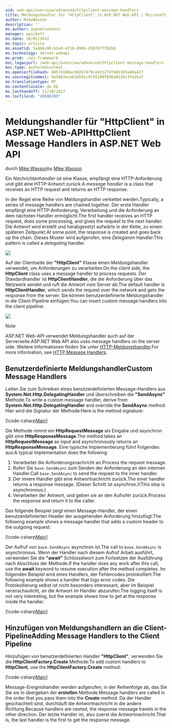 ```yaml
---
uid: web-api/overview/advanced/httpclient-message-handlers
title: Meldungshandler für "HttpClient" in ASP.NET Web-API | Microsoft Docs
author: MikeWasson
description: ''
ms.author: aspnetcontent
manager: wpickett
ms.date: 10/01/2012
ms.topic: article
ms.assetid: 5a4b6c80-b2e9-4710-8969-d5076f7f82b8
ms.technology: dotnet-webapi
ms.prod: .net-framework
msc.legacyurl: /web-api/overview/advanced/httpclient-message-handlers
msc.type: authoredcontent
ms.openlocfilehash: 805741b0ac682b7479ce82127df48b1b9a49a427
ms.sourcegitcommit: 9a9483aceb34591c97451997036a9120c3fe2baf
ms.translationtype: MT
ms.contentlocale: de-DE
ms.lasthandoff: 11/10/2017
ms.locfileid: "26506789"
---
```

<a name="httpclient-message-handlers-in-aspnet-web-api"></a><span data-ttu-id="b0986-102">Meldungshandler für "HttpClient" in ASP.NET Web-API</span><span class="sxs-lookup"><span data-stu-id="b0986-102">HttpClient Message Handlers in ASP.NET Web API</span></span>
====================
<span data-ttu-id="b0986-103">durch [Mike Wasson](https://github.com/MikeWasson)</span><span class="sxs-lookup"><span data-stu-id="b0986-103">by [Mike Wasson](https://github.com/MikeWasson)</span></span>

<span data-ttu-id="b0986-104">Ein *Nachrichtenhandler* ist eine Klasse, empfängt eine HTTP-Anforderung und gibt eine HTTP-Antwort zurück.</span><span class="sxs-lookup"><span data-stu-id="b0986-104">A *message handler* is a class that receives an HTTP request and returns an HTTP response.</span></span>

<span data-ttu-id="b0986-105">In der Regel eine Reihe von Meldungshandler verkettet werden.</span><span class="sxs-lookup"><span data-stu-id="b0986-105">Typically, a series of message handlers are chained together.</span></span> <span data-ttu-id="b0986-106">Der erste Handler empfängt eine HTTP-Anforderung, Verarbeitung und die Anforderung an dem nächsten Handler ermöglicht.</span><span class="sxs-lookup"><span data-stu-id="b0986-106">The first handler receives an HTTP request, does some processing, and gives the request to the next handler.</span></span> <span data-ttu-id="b0986-107">Die Antwort wird erstellt und herabgesetzt aufwärts in der Kette, zu einem späteren Zeitpunkt.</span><span class="sxs-lookup"><span data-stu-id="b0986-107">At some point, the response is created and goes back up the chain.</span></span> <span data-ttu-id="b0986-108">Dieses Muster wird aufgerufen, eine *Delegieren* Handler.</span><span class="sxs-lookup"><span data-stu-id="b0986-108">This pattern is called a *delegating* handler.</span></span>

![](httpclient-message-handlers/_static/image1.png)

<span data-ttu-id="b0986-109">Auf der Clientseite der **"HttpClient"** Klasse einen Meldungshandler verwendet, um Anforderungen zu verarbeiten.</span><span class="sxs-lookup"><span data-stu-id="b0986-109">On the client side, the **HttpClient** class uses a message handler to process requests.</span></span> <span data-ttu-id="b0986-110">Der Standardhandler ist **HttpClientHandler**, die die Anforderung über das Netzwerk sendet und ruft die Antwort vom Server ab.</span><span class="sxs-lookup"><span data-stu-id="b0986-110">The default handler is **HttpClientHandler**, which sends the request over the network and gets the response from the server.</span></span> <span data-ttu-id="b0986-111">Sie können benutzerdefinierte Meldungshandler in die Client-Pipeline einfügen:</span><span class="sxs-lookup"><span data-stu-id="b0986-111">You can insert custom message handlers into the client pipeline:</span></span>

![](httpclient-message-handlers/_static/image2.png)

> [!NOTE]
> <span data-ttu-id="b0986-112">ASP.NET Web-API verwendet Meldungshandler auch auf der Serverseite.</span><span class="sxs-lookup"><span data-stu-id="b0986-112">ASP.NET Web API also uses message handlers on the server side.</span></span> <span data-ttu-id="b0986-113">Weitere Informationen finden Sie unter [HTTP-Meldungshandler](http-message-handlers.md).</span><span class="sxs-lookup"><span data-stu-id="b0986-113">For more information, see [HTTP Message Handlers](http-message-handlers.md).</span></span>


## <a name="custom-message-handlers"></a><span data-ttu-id="b0986-114">Benutzerdefinierte Meldungshandler</span><span class="sxs-lookup"><span data-stu-id="b0986-114">Custom Message Handlers</span></span>

<span data-ttu-id="b0986-115">Leiten Sie zum Schreiben eines benutzerdefinierten Message-Handlers aus **System.Net.Http.DelegatingHandler** und überschreiben die **"SendAsync"** Methode.</span><span class="sxs-lookup"><span data-stu-id="b0986-115">To write a custom message handler, derive from **System.Net.Http.DelegatingHandler** and override the **SendAsync** method.</span></span> <span data-ttu-id="b0986-116">Hier wird die Signatur der Methode:</span><span class="sxs-lookup"><span data-stu-id="b0986-116">Here is the method signature:</span></span>

[!code-csharp[Main](httpclient-message-handlers/samples/sample1.cs)]

<span data-ttu-id="b0986-117">Die Methode nimmt ein **HttpRequestMessage** als Eingabe und asynchron gibt eine **HttpResponseMessage**.</span><span class="sxs-lookup"><span data-stu-id="b0986-117">The method takes an **HttpRequestMessage** as input and asynchronously returns an **HttpResponseMessage**.</span></span> <span data-ttu-id="b0986-118">Eine typische Implementierung führt Folgendes aus:</span><span class="sxs-lookup"><span data-stu-id="b0986-118">A typical implementation does the following:</span></span>

1. <span data-ttu-id="b0986-119">Verarbeitet die Anforderungsnachricht an.</span><span class="sxs-lookup"><span data-stu-id="b0986-119">Process the request message.</span></span>
2. <span data-ttu-id="b0986-120">Rufen Sie `base.SendAsync` zum Senden der Anforderung an den internen Handler.</span><span class="sxs-lookup"><span data-stu-id="b0986-120">Call `base.SendAsync` to send the request to the inner handler.</span></span>
3. <span data-ttu-id="b0986-121">Der innere Handler gibt eine Antwortnachricht zurück.</span><span class="sxs-lookup"><span data-stu-id="b0986-121">The inner handler returns a response message.</span></span> <span data-ttu-id="b0986-122">(Dieser Schritt ist asynchron.)</span><span class="sxs-lookup"><span data-stu-id="b0986-122">(This step is asynchronous.)</span></span>
4. <span data-ttu-id="b0986-123">Verarbeiten der Antwort, und geben sie an den Aufrufer zurück.</span><span class="sxs-lookup"><span data-stu-id="b0986-123">Process the response and return it to the caller.</span></span>

<span data-ttu-id="b0986-124">Das folgende Beispiel zeigt einen Message-Handler, der einen benutzerdefinierten Header der ausgehenden Anforderung hinzufügt:</span><span class="sxs-lookup"><span data-stu-id="b0986-124">The following example shows a message handler that adds a custom header to the outgoing request:</span></span>

[!code-csharp[Main](httpclient-message-handlers/samples/sample2.cs)]

<span data-ttu-id="b0986-125">Der Aufruf von `base.SendAsync` asynchron ist.</span><span class="sxs-lookup"><span data-stu-id="b0986-125">The call to `base.SendAsync` is asynchronous.</span></span> <span data-ttu-id="b0986-126">Wenn der Handler nach diesem Aufruf Arbeit ausführt, verwenden Sie die **"await"** Schlüsselwort zum Fortsetzen der Ausführung nach Abschluss der Methode.</span><span class="sxs-lookup"><span data-stu-id="b0986-126">If the handler does any work after this call, use the **await** keyword to resume execution after the method completes.</span></span> <span data-ttu-id="b0986-127">Im folgenden Beispiel wird eines Handlers, der Fehlercodes protokolliert.</span><span class="sxs-lookup"><span data-stu-id="b0986-127">The following example shows a handler that logs error codes.</span></span> <span data-ttu-id="b0986-128">Die Protokollierung selbst ist nicht besonders interessant, aber im Beispiel veranschaulicht, an die Antwort im Handler abzurufen.</span><span class="sxs-lookup"><span data-stu-id="b0986-128">The logging itself is not very interesting, but the example shows how to get at the response inside the handler.</span></span>

[!code-csharp[Main](httpclient-message-handlers/samples/sample3.cs?highlight=10,13)]

## <a name="adding-message-handlers-to-the-client-pipeline"></a><span data-ttu-id="b0986-129">Hinzufügen von Meldungshandlern an die Client-Pipeline</span><span class="sxs-lookup"><span data-stu-id="b0986-129">Adding Message Handlers to the Client Pipeline</span></span>

<span data-ttu-id="b0986-130">Hinzufügen von benutzerdefinierten Handler **"HttpClient"**, verwenden Sie die **HttpClientFactory.Create** Methode:</span><span class="sxs-lookup"><span data-stu-id="b0986-130">To add custom handlers to **HttpClient**, use the **HttpClientFactory.Create** method:</span></span>

[!code-csharp[Main](httpclient-message-handlers/samples/sample4.cs)]

<span data-ttu-id="b0986-131">Message-Ereignishandler werden aufgerufen, in der Reihenfolge ab, das Sie Sie sie in übergeben der **erstellen** Methode.</span><span class="sxs-lookup"><span data-stu-id="b0986-131">Message handlers are called in the order that you pass them into the **Create** method.</span></span> <span data-ttu-id="b0986-132">Da der Handler geschachtelt sind, durchläuft die Antwortnachricht in die andere Richtung.</span><span class="sxs-lookup"><span data-stu-id="b0986-132">Because handlers are nested, the response message travels in the other direction.</span></span> <span data-ttu-id="b0986-133">Der letzte Handler ist, also zuerst die Antwortnachricht.</span><span class="sxs-lookup"><span data-stu-id="b0986-133">That is, the last handler is the first to get the response message.</span></span>
